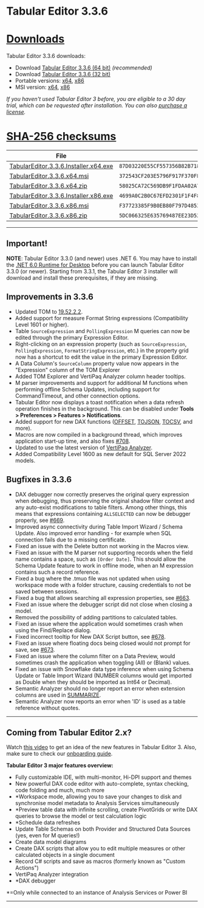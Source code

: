 # Tabular Editor 3.3.6

# [**Downloads**](#tab/downloads)

Tabular Editor 3.3.6 downloads:

- Download [Tabular Editor 3.3.6 (64 bit)](https://cdn.tabulareditor.com/files/TabularEditor.3.3.6.Installer.x64.exe) *(recommended)*
- Download [Tabular Editor 3.3.6 (32 bit)](https://cdn.tabulareditor.com/files/TabularEditor.3.3.6.Installer.x86.exe)
- Portable versions: [x64](https://cdn.tabulareditor.com/files/TabularEditor.3.3.6.x64.zip), [x86](https://cdn.tabulareditor.com/files/TabularEditor.3.3.6.x86.zip)
- MSI version: [x64](https://cdn.tabulareditor.com/files/TabularEditor.3.3.6.x64.msi), [x86](https://cdn.tabulareditor.com/files/TabularEditor.3.3.6.x86.msi)

*If you haven't used Tabular Editor 3 before, you are eligible to a 30 day trial, which can be requested after installation. You can also [purchase a license](https://tabulareditor.com/licensing).*

# [**SHA-256 checksums**](#tab/checksums)

| File | SHA-256 |
| -- | -- |
| [TabularEditor.3.3.6.Installer.x64.exe](https://cdn.tabulareditor.com/files/TabularEditor.3.3.6.Installer.x64.exe) | `87D03220E55CF557356B82B718E80723FC2C92C840452A2B584488990E7CE04F` |
| [TabularEditor.3.3.6.x64.msi](https://cdn.tabulareditor.com/files/TabularEditor.3.3.6.x64.msi) | `372543CF203E5796F917F370FE9533C8C26BF549EE730A8FAEA366B8D473BA8A` |
| [TabularEditor.3.3.6.x64.zip](https://cdn.tabulareditor.com/files/TabularEditor.3.3.6.x64.zip) | `58025CA72C569DB9F1FDAA02A7EBEDB00FB0C22B39C669454219AABC9F5291AC` |
| [TabularEditor.3.3.6.Installer.x86.exe](https://cdn.tabulareditor.com/files/TabularEditor.3.3.6.Installer.x86.exe) | `4699A0C2B0C67EFD2301F1F4F886A6B58160925AC2CBBEE83C49CFB7B4ADBF9D` |
| [TabularEditor.3.3.6.x86.msi](https://cdn.tabulareditor.com/files/TabularEditor.3.3.6.x86.msi) | `F37723385F9B0EB80F797D4853E5250D3E1B152FAAC3F4BBD0FAE06B5F441090` |
| [TabularEditor.3.3.6.x86.zip](https://cdn.tabulareditor.com/files/TabularEditor.3.3.6.x86.zip) | `5DC066325E635769487EE23D52BECF410665028C20C76E4A51CB1647E83DD783` |

***

## Important!

**NOTE**: Tabular Editor 3.3.0 (and newer) uses .NET 6. You may have to install the [.NET 6.0 Runtime for Desktop](https://dotnet.microsoft.com/en-us/download/dotnet/6.0/runtime) before you can launch Tabular Editor 3.3.0 (or newer). Starting from 3.3.1, the Tabular Editor 3 installer will download and install these prerequisites, if they are missing.

## Improvements in 3.3.6

- Updated TOM to [19.52.2.2](https://www.nuget.org/packages/Microsoft.AnalysisServices.NetCore.retail.amd64).
- Added support for measure Format String expressions (Compatibility Level 1601 or higher).
- Table `SourceExpression` and `PollingExpression` M queries can now be edited through the primary Expression Editor.
- Right-clicking on an expression property (such as `SourceExpression`, `PollingExpression`, `FormatStringExpression`, etc.) in the property grid now has a shortcut to edit the value in the primary Expression Editor.
- A Data Column's `SourceColumn` property value now appears in the "Expression" column of the TOM Explorer
- Added TOM Explorer and VertiPaq Analyzer column header tooltips.
- M parser improvements and support for additional M functions when performing offline Schema Updates, including support for CommandTimeout, and other connection options.
- Tabular Editor now displays a toast notification when a data refresh operation finishes in the background. This can be disabled under **Tools > Preferences > Features > Notifications**.
- Added support for new DAX functions ([OFFSET](https://dax.guide/offset), [TOJSON](https://dax.guide/tojson), [TOCSV](https://dax.guide/tocsv), and more).
- Macros are now compiled in a background thread, which improves application start-up time, and also fixes [#708](https://github.com/TabularEditor/TabularEditor3/issues/708).
- Updated to use the latest version of [VertiPaq Analyzer](https://github.com/sql-bi/VertiPaq-Analyzer).
- Added Compatibility Level 1600 as new default for SQL Server 2022 models.

## Bugfixes in 3.3.6

- DAX debugger now correctly preserves the original query expression when debugging, thus preserving the original shadow filter context and any auto-exist modifications to table filters. Among other things, this means that expressions containing `ALLSELECTED` can now be debugger properly, see [#669](https://github.com/TabularEditor/TabularEditor3/issues/669).
- Improved async connectivity during Table Import Wizard / Schema Update. Also improved error handling - for example when SQL connection fails due to a missing certificate.
- Fixed an issue with the Delete button not working in the Macros view.
- Fixed an issue with the M parser not supporting records when the field name contains a space, such as `[Order Date]`. This should allow the Schema Update feature to work in offline mode, when an M expression contains such a record reference.
- Fixed a bug where the .tmuo file was not updated when using workspace mode with a folder structure, causing credentials to not be saved between sessions.
- Fixed a bug that allows searching all expression properties, see [#663](https://github.com/TabularEditor/TabularEditor3/issues/663).
- Fixed an issue where the debugger script did not close when closing a model.
- Removed the possibility of adding partitions to calculated tables.
- Fixed an issue where the application would sometimes crash when using the Find/Replace dialog.
- Fixed incorrect tooltip for New DAX Script button, see [#678](https://github.com/TabularEditor/TabularEditor3/issues/678).
- Fixed an issue where floating docs being closed would not prompt for save, see [#673](https://github.com/TabularEditor/TabularEditor3/issues/673).
- Fixed an issue where the column filter on a Data Preview, would sometimes crash the application when toggling (All) or (Blank) values.
- Fixed an issue with Snowflake data type inference when using Schema Update or Table Import Wizard (NUMBER columns would get imported as Double when they should be imported as Int64 or Decimal).
- Semantic Analyzer should no longer report an error when extension columns are used in [SUMMARIZE](https://dax.guide/summarize).
- Semantic Analyzer now reports an error when 'ID' is used as a table reference without quotes.

---
## Coming from Tabular Editor 2.x?

Watch [this video](https://www.youtube.com/watch?v=pt3DdcjfImY) to get an idea of the new features in Tabular Editor 3. Also, make sure to check our [onboarding guide](https://docs.tabulareditor.com/onboarding/index.html).

**Tabular Editor 3 major features overview:**
- Fully customizable IDE, with multi-monitor, Hi-DPI support and themes
- New powerful DAX code editor with auto-complete, syntax checking, code folding and much, much more
- *Workspace mode, allowing you to save your changes to disk and synchronise model metadata to Analysis Services simultaneously
- *Preview table data with infinite scrolling, create PivotGrids or write DAX queries to browse the model or test calculation logic
- *Schedule data refreshes
- Update Table Schemas on both Provider and Structured Data Sources (yes, even for M queries!)
- Create data model diagrams
- Create DAX scripts that allow you to edit multiple measures or other calculated objects in a single document
- Record C# scripts and save as macros (formerly known as "Custom Actions")
- VertiPaq Analyzer integration
- *DAX debugger

*=Only while connected to an instance of Analysis Services or Power BI

---
